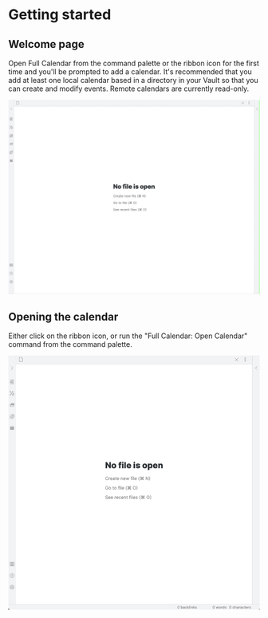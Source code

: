 # Getting started

## Welcome page

Open Full Calendar from the command palette or the ribbon icon for the first time and you'll be prompted to add a calendar. It's recommended that you add at least one local calendar based in a directory in your Vault so that you can create and modify events. Remote calendars are currently read-only.

![Welcome page](assets/welcome-settings.gif)

## Opening the calendar

Either click on the ribbon icon, or run the "Full Calendar: Open Calendar" command from the command palette.

![Open calendar](assets/open-calendar.gif)
